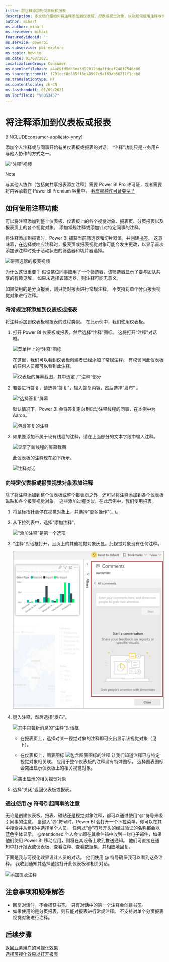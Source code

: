 ```yaml
---
title: 将注释添加到仪表板和报表
description: 本文档介绍如何将注释添加到仪表板、报表或视觉对象，以及如何使用注释与协作者进行对话。
author: mihart
ms.author: mihart
ms.reviewer: mihart
featuredvideoid: ''
ms.service: powerbi
ms.subservice: pbi-explore
ms.topic: how-to
ms.date: 01/08/2021
LocalizationGroup: Consumer
ms.openlocfilehash: a4a89fd9db3ea3d92012bdaffdcaf248f7546c86
ms.sourcegitcommit: f791eef8e885f18c48997c9af63ab56211f1ceb8
ms.translationtype: HT
ms.contentlocale: zh-CN
ms.lasthandoff: 01/09/2021
ms.locfileid: "98053457"
---
```

# <a name="add-comments-to-a-dashboard-or-report"></a>将注释添加到仪表板或报表

[!INCLUDE[consumer-appliesto-ynny](../includes/consumer-appliesto-ynny.md)]

添加个人注释或与同事开始有关仪表板或报表的对话。 “注释”功能只是业务用户与他人协作的方式之一。 

![“注释”视频](media/end-user-comment/comment.gif)

> [!NOTE]
> 与其他人协作（包括向共享报表添加注释）需要 Power BI Pro 许可证，或者需要将内容承载在 Power BI Premium 容量中。 [我有哪种许可证类型？](end-user-license.md)

## <a name="how-to-use-the-comments-feature"></a>如何使用注释功能
可以将注释添加到整个仪表板、仪表板上的各个视觉对象、报表页、分页报表以及报表页上的各个视觉对象。 添加常规注释或添加针对特定同事的注释。  

将注释添加到报表时，Power BI 捕获当前筛选器和切片器值，并创建[书签](end-user-bookmarks.md)。 这意味着，在选择或响应注释时，报表页或报表视觉对象可能会发生更改，以显示首次添加该注释时处于活动状态的筛选器和切片器选择。  

![带筛选器的报表视频](media/end-user-comment/power-bi-comment.gif)

为什么这很重要？ 假设某位同事应用了一个筛选器，该筛选器显示了要与团队共享的有趣见解。 如果未选择该筛选器，则注释可能无意义。

如果使用的是分页报表，则只能对报表进行常规注释。  不支持对单个分页报表视觉对象进行注释。

### <a name="add-a-general-comment-to-a-dashboard-or-report"></a>将常规注释添加到仪表板或报表
将注释添加到仪表板和报表的过程类似。  在此示例中，我们使用仪表板。 

1. 打开 Power BI 仪表板或报表，然后选择“注释”图标。 这将打开“注释”对话框。

    ![菜单栏上的“注释”图标](media/end-user-comment/power-bi-comment-icon.png)

    在这里，我们可以看到仪表板创建者已经添加了常规注释。  有权访问此仪表板的任何人员都可以看到此注释。

    ![仪表板的屏幕截图，其中选定了“注释”部分](media/end-user-comment/power-bi-first-comments.png)

2. 若要进行答复，请选择“答复”，输入答复内容，然后选择“发布” 。  

    ![“选择答复”屏幕](media/end-user-comment/power-bi-comments-reply.png)

    默认情况下，Power BI 会将答复定向到启动注释线程的同事，在本例中为 Aaron。 

    ![包含答复的注释](media/end-user-comment/power-bi-respond.png)

 3. 如果要添加不属于现有线程的注释，请在上面部分的文本字段中输入注释。

    ![显示了新线程的屏幕截图](media/end-user-comment/power-bi-new-commenting.png)

    此仪表板的注释现在如下所示。

    ![注释对话](media/end-user-comment/power-bi-conversation.png)

### <a name="add-a-comment-to-a-specific-dashboard-or-report-visual"></a>向特定仪表板或报表视觉对象添加注释
除了将注释添加到整个仪表板或整个报表页之外，还可以将注释添加到各个仪表板磁贴和各个报表视觉对象。 这些添加过程类似，在此示例中，我们使用报表。

1. 将鼠标指针悬停在视觉对象上，并选择“更多操作”(…)。    
2. 从下拉列表中，选择“添加注释”。

    ![“添加注释”是第一个选项](media/end-user-comment/power-bi-comment-reports.png)  

3.  “注释”对话框打开，且页上的其他视觉对象灰显。此视觉对象没有任何注释。 

    ![选定视觉对象的屏幕截图，其中打开了“注释”对话框](media/end-user-comment/power-bi-comments-column.png)  

4. 键入注释，然后选择“发布”。

    ![其中包含新消息的“注释”对话框](media/end-user-comment/power-bi-comment-spikes.png)  

    - 在报表页上，选择对某一视觉对象的注释即可突出显示该视觉对象（见下）。

    - 在仪表板上，图表图标 ![包含图表图标的注释](media/end-user-comment/power-bi-comment-chart-icon.png) 让我们知道注释已与特定视觉对象相关联。 应用于整个仪表板的注释没有特殊图标。 选择图表图标会突出显示仪表板上的相关视觉对象。
    

    ![突出显示的相关视觉对象](media/end-user-comment/power-bi-highlights.png)

5. 选择“关闭”返回仪表板或报表。

### <a name="get-your-colleagues-attention-by-using-the--sign"></a>通过使用 @ 符号引起同事的注意
无论是创建仪表板、报表、磁贴还是视觉对象注释，都可以通过使用“\@”符号来吸引同事的注意。  当键入“\@”符号时，Power BI 会打开一个下拉菜单，你可以在其中搜索并从组织中选择单个人员。 任何以“\@”符号开头的经过验证的名称都会以蓝色字体显示。 @mentioned 个人会立即在其收件箱中收到一封电子邮件，如果他们使用 Power BI 移动应用，则将在其设备上收到推送通知。 他们可直接在通知中打开报表或仪表板、查看注释、查看数据集，并相应地回复。

下面是我与可视化效果设计人员的对话。 他们使用 @ 符号确保我可以看到这条注释。 我收到通知并选择链接打开此仪表板和相关对话。  

![添加提及注释](media/end-user-comment/power-bi-comment-conversation.png)  

## <a name="considerations-and-troubleshooting"></a>注意事项和疑难解答

- 回复对话时，不会捕获书签。 只有对话中的第一个注释会创建书签。
- 如果使用的是分页报表，则只能对报表进行常规注释。  不支持对单个分页报表视觉对象进行注释。

## <a name="next-steps"></a>后续步骤
返回[业务用户的可视化效果](end-user-visualizations.md)    
[选择可视化效果以打开报表](end-user-report-open.md)
